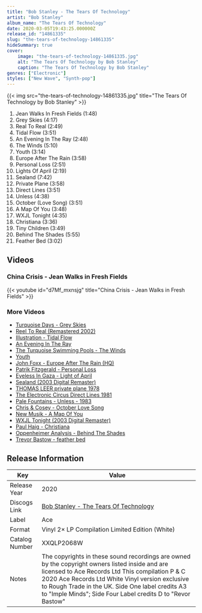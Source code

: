 ```yaml
---
title: "Bob Stanley - The Tears Of Technology"
artist: "Bob Stanley"
album_name: "The Tears Of Technology"
date: 2020-03-05T19:43:25.000000Z
release_id: "14861335"
slug: "the-tears-of-technology-14861335"
hideSummary: true
cover:
    image: "the-tears-of-technology-14861335.jpg"
    alt: "The Tears Of Technology by Bob Stanley"
    caption: "The Tears Of Technology by Bob Stanley"
genres: ["Electronic"]
styles: ["New Wave", "Synth-pop"]
---
```


{{< img src="the-tears-of-technology-14861335.jpg" title="The Tears Of Technology by Bob Stanley" >}}

<!-- section break -->

1. Jean Walks In Fresh Fields (1:48)
2. Grey Skies (4:17)
3. Real To Real (2:49)
4. Tidal Flow (3:51)
5. An Evening In The Ray (2:48)
6. The Winds (5:10)
7. Youth (3:14)
8. Europe After The Rain (3:58)
9. Personal Loss (2:51)
10. Lights Of April (2:19)
11. Sealand (7:42)
12. Private Plane (3:58)
13. Direct Lines (3:51)
14. Unless (4:38)
15. October (Love Song) (3:51)
16. A Map Of You (3:48)
17. WXJL Tonight (4:35)
18. Christiana (3:36)
19. Tiny Children (3:49)
20. Behind The Shades (5:55)
21. Feather Bed (3:02)

<!-- section break -->







## Videos
### China Crisis - Jean Walks in Fresh Fields
{{< youtube id="d7Mf_mxnsjg" title="China Crisis - Jean Walks in Fresh Fields" >}}<br>

### More Videos

- [Turquoise Days - Grey Skies](https://www.youtube.com/watch?v=GqpL5iNa4rA)
- [Reel To Real (Remastered 2002)](https://www.youtube.com/watch?v=ACV2n3lJxFs)
- [Illustration - Tidal Flow](https://www.youtube.com/watch?v=zs_BTg2FQTc)
- [An Evening In The Ray](https://www.youtube.com/watch?v=pqhTGaRRXSg)
- [The Turquoise Swimming Pools - The Winds](https://www.youtube.com/watch?v=zwa54ZlE25Y)
- [Youth](https://www.youtube.com/watch?v=2ikFs0cwqp0)
- [John Foxx - Europe After The Rain (HQ)](https://www.youtube.com/watch?v=DFjkOWigb-M)
- [Patrik Fitzgerald - Personal Loss](https://www.youtube.com/watch?v=GMVLCp183Ks)
- [Eyeless In Gaza - Light of April](https://www.youtube.com/watch?v=3OoJWs5wtfM)
- [Sealand (2003 Digital Remaster)](https://www.youtube.com/watch?v=t_he2hubqNo)
- [THOMAS LEER private plane 1978](https://www.youtube.com/watch?v=sehOKE4vNGE)
- [The Electronic Circus   Direct Lines 1981](https://www.youtube.com/watch?v=n9uLSLUxHzU)
- [Pale Fountains - Unless - 1983](https://www.youtube.com/watch?v=pAOi3hmA3Cw)
- [Chris & Cosey - October Love Song](https://www.youtube.com/watch?v=2jJ0P06zx78)
- [New Musik - A Map Of You](https://www.youtube.com/watch?v=xvARmk0cML0)
- [WXJL Tonight (2003 Digital Remaster)](https://www.youtube.com/watch?v=mvDPlDVP-iI)
- [Paul Haig - Christiana](https://www.youtube.com/watch?v=L3IdU1ATLWo)
- [Oppenheimer Analysis - Behind The Shades](https://www.youtube.com/watch?v=YGc5oF4tn9E)
- [Trevor Bastow - feather bed](https://www.youtube.com/watch?v=obMWwz1M5NE)


## Release Information
|  Key           | Value                                                |
| ---------------| ---------------------------------------------------- |
| Release Year   | 2020                                   |
| Discogs Link   | [Bob Stanley - The Tears Of Technology](https://www.discogs.com/release/14861335-Bob-Stanley-Pete-Wiggs-The-Tears-Of-Technology) |
| Label          | Ace |
| Format         | Vinyl 2× LP Compilation Limited Edition (White) |
| Catalog Number | XXQLP2068W |
| Notes | The copyrights in these sound recordings are owned by the copyright owners listed inside and are licensed to Ace Records Ltd  This compilation P & C 2020 Ace Records Ltd  White Vinyl version exclusive to Rough Trade in the UK.   Side One label credits A3 to "Imple Minds"; Side Four Label credits D to "Revor Bastow"   |